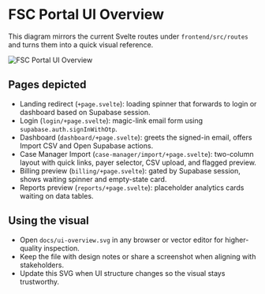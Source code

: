 # FSC Portal UI Overview

This diagram mirrors the current Svelte routes under `frontend/src/routes` and turns them into a quick visual reference.

![FSC Portal UI Overview](./ui-overview.svg)

## Pages depicted
- Landing redirect (`+page.svelte`): loading spinner that forwards to login or dashboard based on Supabase session.
- Login (`login/+page.svelte`): magic-link email form using `supabase.auth.signInWithOtp`.
- Dashboard (`dashboard/+page.svelte`): greets the signed-in email, offers Import CSV and Open Supabase actions.
- Case Manager Import (`case-manager/import/+page.svelte`): two-column layout with quick links, payer selector, CSV upload, and flagged preview.
- Billing preview (`billing/+page.svelte`): gated by Supabase session, shows waiting spinner and empty-state card.
- Reports preview (`reports/+page.svelte`): placeholder analytics cards waiting on data tables.

## Using the visual
- Open `docs/ui-overview.svg` in any browser or vector editor for higher-quality inspection.
- Keep the file with design notes or share a screenshot when aligning with stakeholders.
- Update this SVG when UI structure changes so the visual stays trustworthy.
